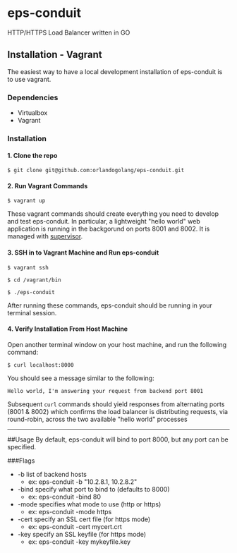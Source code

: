 # eps-conduit
HTTP/HTTPS Load Balancer written in GO

## Installation - Vagrant
The easiest way to have a local development installation of eps-conduit is to use vagrant.

### Dependencies

- Virtualbox
- Vagrant

### Installation

#### 1. Clone the repo

`$ git clone git@github.com:orlandogolang/eps-conduit.git`

#### 2. Run Vagrant Commands

`$ vagrant up`

These vagrant commands should create everything you need to develop and test eps-conduit. In particular, a lightweight "hello world" web application is running in the backgorund on ports 8001 and 8002. It is managed with [supervisor](http://supervisord.org/).

#### 3. SSH in to Vagrant Machine and Run eps-conduit

`$ vagrant ssh`

`$ cd /vagrant/bin`

`$ ./eps-conduit`

After running these commands, eps-conduit should be running in your terminal session.

#### 4. Verify Installation From Host Machine

Open another terminal window on your host machine, and run the following command:

`$ curl localhost:8000`

You should see a message similar to the following:

	Hello world, I'm answering your request from backend port 8001


Subsequent `curl` commands should yield responses from alternating ports (8001 & 8002) which confirms the load balancer is distributing requests, via round-robin, across the two available "hello world" processes

***

##Usage
By default, eps-conduit will bind to port 8000, but any port can be specified.

###Flags
* -b    list of backend hosts
  * ex:  eps-conduit -b "10.2.8.1, 10.2.8.2"
* -bind specify what port to bind to (defaults to 8000)
  * ex:  eps-conduit -bind 80
* -mode specifies what mode to use (http or https)
  * ex:  eps-conduit -mode https
* -cert specify an SSL cert file (for https mode)
  * ex:  eps-conduit -cert mycert.crt
* -key  specify an SSL keyfile (for https mode)
  * ex:  eps-conduit -key mykeyfile.key
